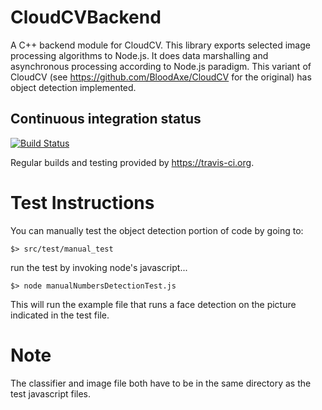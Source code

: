 CloudCVBackend
==============

A C++ backend module for CloudCV. This library exports selected image processing algorithms to Node.js. 
It does data marshalling and asynchronous processing according to Node.js paradigm.
This variant of CloudCV (see https://github.com/BloodAxe/CloudCV for the original) has object detection implemented. 


## Continuous integration status 
[![Build Status](https://travis-ci.org/BloodAxe/CloudCVBackend.png?branch=master)](https://travis-ci.org/BloodAxe/CloudCVBackend)

Regular builds and testing provided by https://travis-ci.org.


Test Instructions
=================

You can manually test the object detection portion of code by going to:

	$> src/test/manual_test

run the test by invoking node's javascript...

	$> node manualNumbersDetectionTest.js 


This will run the example file that runs a face detection on the 
picture indicated in the test file.


Note
====

The classifier and image file both have to be in the same directory as the test javascript files.